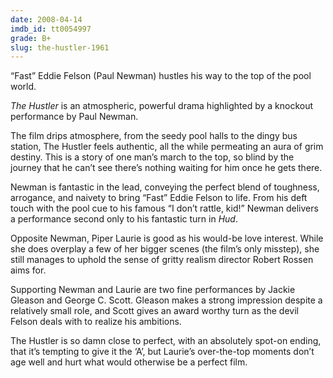 ```yaml
---
date: 2008-04-14
imdb_id: tt0054997
grade: B+
slug: the-hustler-1961
---
```


“Fast” Eddie Felson (Paul Newman) hustles his way to the top of the pool world.

_The Hustler_ is an atmospheric, powerful drama highlighted by a knockout performance by Paul Newman.

The film drips atmosphere, from the seedy pool halls to the dingy bus station, The Hustler feels authentic, all the while permeating an aura of grim destiny. This is a story of one man’s march to the top, so blind by the journey that he can’t see there’s nothing waiting for him once he gets there.

Newman is fantastic in the lead, conveying the perfect blend of toughness, arrogance, and naivety to bring “Fast” Eddie Felson to life. From his deft touch with the pool cue to his famous “I don’t rattle, kid!” Newman delivers a performance second only to his fantastic turn in <span data-imdb-id="tt0057163">_Hud_</span>.

Opposite Newman, Piper Laurie is good as his would-be love interest. While she does overplay a few of her bigger scenes (the film’s only misstep), she still manages to uphold the sense of gritty realism director Robert Rossen aims for.

Supporting Newman and Laurie are two fine performances by Jackie Gleason and George C. Scott. Gleason makes a strong impression despite a relatively small role, and Scott gives an award worthy turn as the devil Felson deals with to realize his ambitions.

The Hustler is so damn close to perfect, with an absolutely spot-on ending, that it’s tempting to give it the ‘A’, but Laurie’s over-the-top moments don’t age well and hurt what would otherwise be a perfect film.
